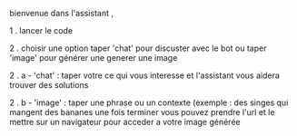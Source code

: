bienvenue dans l'assistant , 

1 . lancer le code 

2 . choisir une option taper 'chat' pour discuster avec le bot ou taper 'image' pour générer une generer une image 

2 . a - 'chat' : taper votre ce qui vous interesse et l'assistant vous aidera trouver des solutions

2 . b - 'image' : taper une phrase ou un contexte (exemple : des singes qui mangent des bananes 
                  une fois terminer vous pouvez prendre l'url et le mettre sur un navigateur pour acceder a votre image générée
